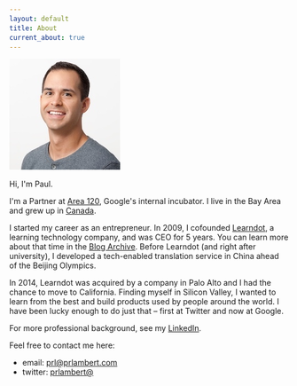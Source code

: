 ```yaml
---
layout: default
title: About
current_about: true
---
```


![Headshot](/images/Paul-headshot-compressed.jpg)

Hi, I'm Paul. 

I'm a Partner at [Area 120](https://area120.google.com), Google's internal incubator. I live in the Bay Area and grew up in <a href="https://en.wikipedia.org/wiki/Calgary">Canada</a>.

I started my career as an entrepreneur. In 2009, I cofounded <a href="https://www.learndot.com/">Learndot</a>, a learning technology company, and was CEO for 5 years. You can learn more about that time in the [Blog Archive](/blog/). Before Learndot (and right after university), I developed a tech-enabled translation service in China ahead of the Beijing Olympics. 

In 2014, Learndot was acquired by a company in Palo Alto and I had the chance to move to California. Finding myself in Silicon Valley, I wanted to learn from the best and build products used by people around the world. I have been lucky enough to do just that – first at Twitter and now at Google. 

For more professional background, see my <a href="https://www.linkedin.com/in/paulrolandlambert/">LinkedIn</a>.

Feel free to contact me here: 
* email: <a href="mailto:prl@prlambert.com">prl@prlambert.com</a>
* twitter: <a href="https://twitter.com/prlambert">prlambert@</a>
